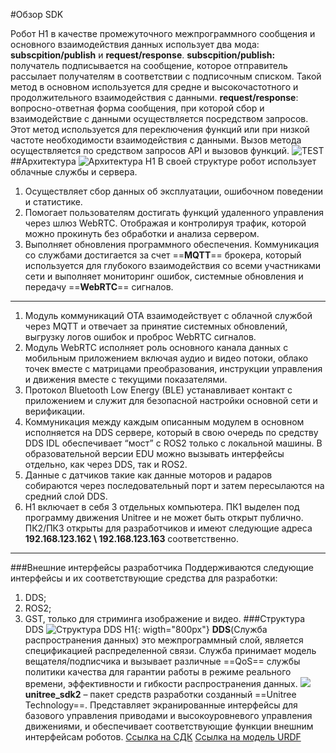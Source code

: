 #Обзор SDK
 
Робот H1 в качестве промежуточного межпрограммного сообщения и основного взаимодействия данных использует два мода: **subscpition/publish** и **request/response**.
**subscpition/publish:** получатель подписывается на сообщение, которое отправитель рассылает получателям в соответствии с подписочным списком. Такой метод в основном используется для средне и высокочастотного и продолжительного взаимодействия с данными.
**request/response**: вопросно-ответная форма сообщения, при которой сбор и взаимодействие с данными осуществляется посредством запросов. Этот метод используется для переключения функций или при низкой частоте необходимости взаимодействия с данными.
Вызов метода осуществляется по средством запросов API и вызовов функций.
 ![TEST](/assets/image/sdk1.png)
##Архитектура
 ![Архитектура H1](assets/image/sdk2.png)
В своей структуре робот использует облачные службы и сервера.

1.	Осуществляет сбор данных об эксплуатации, ошибочном поведении и статистике.
2.	Помогает пользователям достигать функций удаленного управления через шлюз WebRTC. Отображая и контролируя трафик, которой можно прокинуть без обработки и анализа сервером.
3.	Выполняет обновления программного обеспечения.
Коммуникация со службами достигается за счет ==**MQTT**== брокера, который используется для глубокого взаимодействия со всеми участниками сети и выполняет мониторинг ошибок, системные обновления и передачу ==**WebRTC**== сигналов.
---
1.	Модуль коммуникаций OTA взаимодействует с облачной службой через MQTT и отвечает за принятие системных обновлений, выгрузку логов ошибок и проброс WebRTC сигналов.
2.	Модуль WebRTC исполняет роль основного канала данных с мобильным приложением включая аудио и видео потоки, облако точек вместе с матрицами преобразования, инструкции управления и движения вместе с текущими показателями.
3.	Протокол Bluetooth Low Energy (BLE) устанавливает контакт с приложением и служит для безопасной настройки основной сети и верификации.
4.	Коммуникация между каждым описанным модулем в основном исполняется на DDS сервере, который в свою очередь по средству DDS IDL обеспечивает “мост” с ROS2 только с локальной машины. В образовательной версии EDU можно вызывать интерфейсы отдельно, как через DDS, так и ROS2.
5.	Данные с датчиков такие как данные моторов и радаров собираются через последовательный порт и затем пересылаются на средний слой DDS.
6.	H1 включает в себя 3 отдельных компьютера. ПК1 выделен под программу движения Unitree и не может быть открыт публично. ПК2/ПК3 открыты для разработчиков и имеют следующие адреса **192.168.123.162 \ 192.168.123.163** соответственно.
---
###Внешние интерфейсы разработчика
Поддерживаются следующие интерфейсы и их соответствующие средства для разработки:
1.	DDS;
2.	ROS2;
3.	GST, только для стриминга изображение и видео.
###Структура DDS
![Структура DDS H1](/assets/image/sdk3.png){: wigth="800px"} 
  **DDS**(Служба распространения данных) это межпрограммный слой, является спецификацией распределенной связи. Служба принимает модель вещателя/подписчика и вызывает различные ==QoS== службы политики качества для гарантии работы в режиме реального времени, эффективности и гибкости распространения данных.
  ![](/assets/image/sdk4.png)
**unitree_sdk2** – пакет средств разработки созданный ==Unitree Technology==. Представляет экранированные интерфейсы для базового управления приводами и высокоуровневого управления движениями, и обеспечивает соответствующие функции внешним интерфейсам роботов.
[Ссылка на СДК](https://github.com/unitreerobotics/unitree_sdk2)
[Ссылка на модель URDF](https://unitree-firmware.oss-cn-hangzhou.aliyuncs.com/tool/h1_description_0412.zip)
